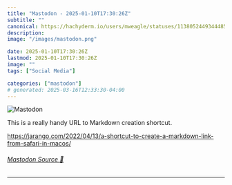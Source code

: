 ```yaml
---
title: "Mastodon - 2025-01-10T17:30:26Z"
subtitle: ""
canonical: https://hachyderm.io/users/mweagle/statuses/113805244934448507
description:
image: "/images/mastodon.png"

date: 2025-01-10T17:30:26Z
lastmod: 2025-01-10T17:30:26Z
image: ""
tags: ["Social Media"]

categories: ["mastodon"]
# generated: 2025-03-16T12:33:30-04:00
---
```

![Mastodon](/images/mastodon.png)

<p>This is a really handy URL to Markdown creation shortcut.  </p><p><a href="https://jarango.com/2022/04/13/a-shortcut-to-create-a-markdown-link-from-safari-in-macos/" target="_blank" rel="nofollow noopener noreferrer" translate="no"><span class="invisible">https://</span><span class="ellipsis">jarango.com/2022/04/13/a-short</span><span class="invisible">cut-to-create-a-markdown-link-from-safari-in-macos/</span></a></p>


###### [Mastodon Source 🐘](https://hachyderm.io/@mweagle/113805244934448507)

___
